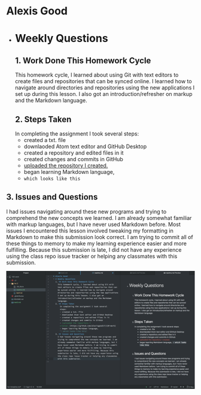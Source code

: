# Alexis Good
* # Weekly Questions
  ## 1. Work Done This Homework Cycle
    This homework cycle, I learned about using Git with text editors to create files and repositories that can be synced online. I learned how to navigate around directories and repositories using the new applications I set up during this lesson. I also got an introduction/refresher on markup and the Markdown language.
  ## 2. Steps Taken
    In completing the assignment I took several steps:
    - created a txt. file
    - downlaoded Atom text editor and GitHub Desktop
    - created a repository and edited files in it
    - created changes and commits in GitHub
    - [uploaded the repository I created.](https://github.com/alexisgood17/120-work)
    - began learning Markdown language,
    - `which looks like this`
 ## 3. Issues and Questions
  I had issues navigating around these new programs and trying to comprehend the new concepts we learned. I am already somewhat familiar with markup languages, but I have never used Markdown before. Most issues I encountered this lesson involved tweaking my formatting in Markdown to make this submission look correct. I am trying to commit all of these things to memory to make my learning experience easier and more fulfilling. Because this submission is late, I did not have any experience using the class repo issue tracker or helping any classmates with this submission.

![image of my editor](screenshoteditor.png)
